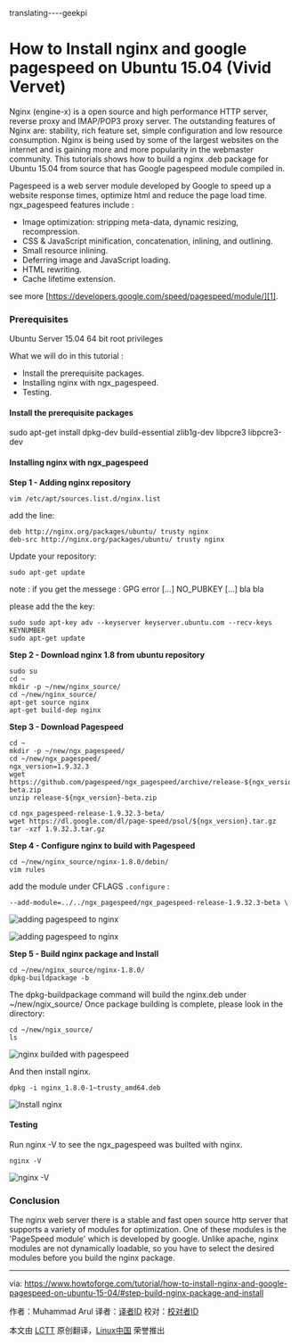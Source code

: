 translating----geekpi

How to Install nginx and google pagespeed on Ubuntu 15.04 (Vivid Vervet)
================================================================================
Nginx (engine-x) is a open source and high performance HTTP server, reverse proxy and IMAP/POP3 proxy server. The outstanding features of Nginx are: stability, rich feature set, simple configuration and low resource consumption. Nginx is being used by some of the largest websites on the internet and is gaining more and more popularity in the webmaster community. This tutorials shows how to build a nginx .deb package for Ubuntu 15.04 from source that has Google pagespeed module compiled in.


Pagespeed is a web server module developed by Google to speed up a website response times, optimize html and reduce the page load time. ngx_pagespeed features include :

- Image optimization: stripping meta-data, dynamic resizing, recompression.
- CSS & JavaScript minification, concatenation, inlining, and outlining.
- Small resource inlining.
- Deferring image and JavaScript loading.
- HTML rewriting.
- Cache lifetime extension.

see more [https://developers.google.com/speed/pagespeed/module/][1].

### Prerequisites ###

Ubuntu Server 15.04 64 bit
root privileges

What we will do in this tutorial :

- Install the prerequisite packages.
- Installing nginx with ngx_pagespeed.
- Testing.

#### Install the prerequisite packages ####

sudo apt-get install dpkg-dev build-essential zlib1g-dev libpcre3 libpcre3-dev

#### Installing nginx with ngx_pagespeed ####

**Step 1 - Adding nginx repository**

    vim /etc/apt/sources.list.d/nginx.list

add the line:

    deb http://nginx.org/packages/ubuntu/ trusty nginx
    deb-src http://nginx.org/packages/ubuntu/ trusty nginx

Update your repository:

    sudo apt-get update

note : if you get the messege : GPG error [...] NO_PUBKEY [...] bla bla

please add the the key:

    sudo sudo apt-key adv --keyserver keyserver.ubuntu.com --recv-keys KEYNUMBER
    sudo apt-get update

**Step 2 - Download nginx 1.8 from ubuntu repository**

    sudo su
    cd ~
    mkdir -p ~/new/nginx_source/
    cd ~/new/nginx_source/
    apt-get source nginx
    apt-get build-dep nginx

**Step 3 - Download Pagespeed**

    cd ~
    mkdir -p ~/new/ngx_pagespeed/
    cd ~/new/ngx_pagespeed/
    ngx_version=1.9.32.3
    wget https://github.com/pagespeed/ngx_pagespeed/archive/release-${ngx_version}-beta.zip
    unzip release-${ngx_version}-beta.zip
    
    cd ngx_pagespeed-release-1.9.32.3-beta/
    wget https://dl.google.com/dl/page-speed/psol/${ngx_version}.tar.gz
    tar -xzf 1.9.32.3.tar.gz

**Step 4 - Configure nginx to build with Pagespeed**

    cd ~/new/nginx_source/nginx-1.8.0/debin/
    vim rules

add the module under CFLAGS `.configure` :

    --add-module=../../ngx_pagespeed/ngx_pagespeed-release-1.9.32.3-beta \

![adding pagespeed to nginx](https://www.howtoforge.com/images/nginx_pagespeed_ubuntu_15_04/big/1.png)

![adding pagespeed to nginx](https://www.howtoforge.com/images/nginx_pagespeed_ubuntu_15_04/big/2.png)

**Step 5 - Build nginx package and Install**

    cd ~/new/nginx_source/nginx-1.8.0/
    dpkg-buildpackage -b

The dpkg-buildpackage command will build the nginx.deb under ~/new/ngix_source/ Once package building is complete, please look in the directory:

    cd ~/new/ngix_source/
    ls

![nginx builded with pagespeed](https://www.howtoforge.com/images/nginx_pagespeed_ubuntu_15_04/big/3.png)

And then install nginx.

    dpkg -i nginx_1.8.0-1~trusty_amd64.deb

![Install nginx](https://www.howtoforge.com/images/nginx_pagespeed_ubuntu_15_04/big/4.png)

#### Testing ####

Run nginx -V to see the ngx_pagespeed was builted with nginx.

    nginx -V

![nginx -V](https://www.howtoforge.com/images/nginx_pagespeed_ubuntu_15_04/big/5.png)

### Conclusion ###

The nginx web server there is a stable and fast open source http server that supports a variety of modules for optimization. One of these modules is the 'PageSpeed module' which is developed by google. Unlike apache, nginx modules are not dynamically loadable, so you have to select the desired modules before you build the nginx package.

--------------------------------------------------------------------------------

via: https://www.howtoforge.com/tutorial/how-to-install-nginx-and-google-pagespeed-on-ubuntu-15-04/#step-build-nginx-package-and-install

作者：Muhammad Arul
译者：[译者ID](https://github.com/译者ID)
校对：[校对者ID](https://github.com/校对者ID)

本文由 [LCTT](https://github.com/LCTT/TranslateProject) 原创翻译，[Linux中国](https://linux.cn/) 荣誉推出

[1]:https://developers.google.com/speed/pagespeed/module/
